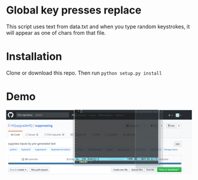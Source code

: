 # Global key presses replace 
This script uses text from data.txt and when you type random keystrokes, it will appear as one of chars from that file.
# Installation 
Clone or download this repo. Then run `python setup.py install`
# Demo
![](https://raw.githubusercontent.com/HQupgradeHQ/suppressing/master/demo.gif)

